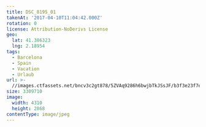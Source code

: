 ```yaml
---
title: DSC_8195_01
takenAt: '2017-04-10T11:04:42.000Z'
rotation: 0
license: Attribution-NoDerivs License
geo:
  lat: 41.386323
  lng: 2.18954
tags:
  - Barcelona
  - Spain
  - Vacation
  - Urlaub
url: >-
  //images.ctfassets.net/bncv3c2gt878/5ZVAq9286h6bwjbTkJSsJF/b3f3e23f7e605179480fe8c6070b6cf0/dsc_8195_01_33694012830_o
size: 3309710
image:
  width: 4310
  height: 2868
contentType: image/jpeg
---
```


